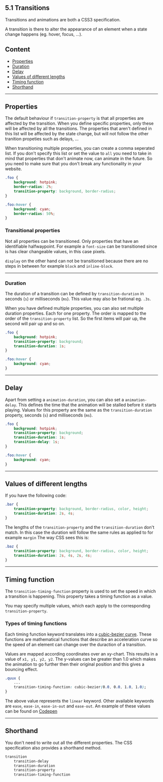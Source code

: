 ## 5.1 Transitions

Transitions and animations are both a CSS3 specification.

A transition is there to alter the appearance of an element when a state change happens (eg. hover, focus, ...).

## Content

- [Properties](#properties)
- [Duration](#duration)
- [Delay](#delay)
- [Values of different lengths](#values-of-different-lengths)
- [Timing function](#timing-function)
- [Shorthand](#shorthand)

---

## Properties

The default behaviour if `transition-property` is that all properties are affected by the transition. When you define
specific properties, only these will be affected by all the transitions. The properties that aren't defined in this list
will be affected by the state change, but will not follow the other tranition propeties such as delays, ...

When transitioning multiple properties, you can create a comma seperated list. If you don't specify this list or set the
value to `all` you need to take in mind that properties that don't animate now, can animate in the future. So you need
to make sure that you don't break any functionality in your website.

```css
.foo {
    background: hotpink;
    border-radius: 2%;
    transition-property: background, border-radius;
}

.foo:hover {
    background: cyan;
    border-radius: 50%;
}
```

### Transitional properties

Not all properties can be transitioned. Only properties that have an identifiable halfwaypoint. For example a `font-size`
can be transitioned since is has clear changeable values, in this case pixels.

`display` on the other hand can not be transitioned because there are no steps in between for example `block` and `inline-block`.

---

### Duration

The duration of a transition can be defined by `transition-duration` in seconds (`s`) or milliseconds (`ms`). This
value may also be frational eg. `.3s`.

When you have defined multiple properties, you can also set multiple duration properties. Each for one property. The
order is mapped to the order of the `transition-property` list. So the first items will pair up, the second will pair
up and so on.

```css
.foo {
    background: hotpink;
    transition-property: background;
    transition-duration: 1s;
}

.foo:hover {
    background: cyan;
}
```

---

## Delay

Apart from setting a `animation-duration`, you can also set a `animation-delay`. This defines the time that the animation
will be stalled before it starts playing. Values for this property are the same as the `transition-duration` property,
seconds (`s`) and milliseconds (`ms`).

```css
.foo {
    background: hotpink;
    transition-property: background;
    transition-duration: 1s;
    transition-delay: 1s;
}

.foo:hover {
    background: cyan;
}
```

---

## Values of different lengths

If you have the following code:

```css
.bar {
    transition-property: background, border-radius, color, height;
    transition-duration: 2s, 4s;
}
```

The lengths of the `transition-property` and the `transition-duration` don't match. In this case the duration will
follow the same rules as applied to for example `margin` The way CSS sees this is:

```css
.baz {
    transition-property: background, border-radius, color, height;
    transition-duration: 2s, 4s, 2s, 4s;
}
```

---

## Timing function

The `transition-timing-function` property is used to set the speed in which a transition is happening. This property
takes a timing function as a value.

You may specify multiple values, which each apply to the corresponding `transition-property`.

### Types of timing functions

Each timing function keyword translates into a [cubic-bezier curve](http://cubic-bezier.com/). These functions are
mathematical functions that describe an acceleration curve so the speed of an element can change over the duraction of a
transition.

Values are mapped according coordinates over an xy-chart. This results in a value of `x1, y1, y2, y2`. The y-values can
be greater than 1.0 which makes the animation to go further then their original position and this gives a bouncing effect.

```css
.quux {
    ...
    transition-timing-function: cubic-bezier(0.0, 0.0, 1.0, 1.0);
}
```

The above value represents the `linear` keyword. Other available keywords are `ease`, `ease-in`, `ease-in-out` and
`ease-out`. An example of these values can be found on [Codepen](http://codepen.io/WartClaes/full/pjpNVO/)

---

## Shorthand

You don't need to write out all the different properties. The CSS specification also provides a shorthand method.

```css
transition
    transition-delay
    transition-duration
    transition-property
    transition-timing-function
```

